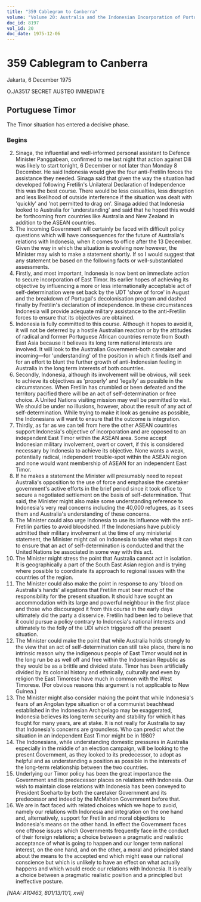 ```yaml
---
title: "359 Cablegram to Canberra"
volume: "Volume 20: Australia and the Indonesian Incorporation of Portuguese Timor, 1974-1976"
doc_id: 8197
vol_id: 20
doc_date: 1975-12-06
---
```


# 359 Cablegram to Canberra

Jakarta, 6 December 1975

O.JA3517 SECRET AUSTEO IMMEDIATE

## Portuguese Timor

The Timor situation has entered a decisive phase.

### Begins

  2. Sinaga, the influential and well-informed personal assistant to Defence Minister Panggabean, confirmed to me last night that action against Dili was likely to start tonight, 6 December or not later than Monday 8 December. He said Indonesia would give the four anti­-Fretilin forces the assistance they needed. Sinaga said that given the way the situation had developed following Fretilin's Unilateral Declaration of Independence this was the best course. There would be less casualties, less disruption and less likelihood of outside interference if the situation was dealt with 'quickly' and 'not permitted to drag on'. Sinaga added that Indonesia looked to Australia for 'understanding' and said that he hoped this would be forthcoming from countries like Australia and New Zealand in addition to the ASEAN countries.
  3. The incoming Government will certainly be faced with difficult policy questions which will have consequences for the future of Australia's relations with Indonesia, when it comes to office after the 13 December. Given the way in which the situation is evolving now however, the Minister may wish to make a statement shortly. If so I would suggest that any statement be based on the following facts or well-substantiated assessments.
  4. Firstly, and most important, Indonesia is now bent on immediate action to secure incorporation of East Timor. Its earlier hopes of achieving its objective by influencing a more or less internationally acceptable act of self-determination were set back by the UDT 'show of force' in August and the breakdown of Portugal's decolonisation program and dashed finally by Fretilin's declaration of independence. In these circumstances Indonesia will provide adequate military assistance to the anti-Fretilin forces to ensure that its objectives are obtained.
  5. Indonesia is fully committed to this course. Although it hopes to avoid it, it will not be deterred by a hostile Australian reaction or by the attitudes of radical and former Portuguese African countries remote from South East Asia because it believes its long term national interests are involved. It will look to the Australian Government-both caretaker and incoming—for 'understanding' of the position in which it finds itself and for an effort to blunt the further growth of anti-Indonesian feeling in Australia in the long term interests of both countries.
  6. Secondly, Indonesia, although its involvement will be obvious, will seek to achieve its objectives as 'properly' and 'legally' as possible in the circumstances. When Fretilin has crumbled or been defeated and the territory pacified there will be an act of self-determination or free choice. A United Nations visiting mission may well be permitted to visit. We should be under no illusions, however, about the result of any act of self-determination. While trying to make it look as genuine as possible, the Indonesians will want to ensure that the outcome is integration.
  7. Thirdly, as far as we can tell from here the other ASEAN countries support Indonesia's objective of incorporation and are opposed to an independent East Timor within the ASEAN area. Some accept Indonesian military involvement, overt or covert, if this is considered necessary by Indonesia to achieve its objective. None wants a weak, potentially radical, independent trouble-spot within the ASEAN region and none would want membership of ASEAN for an independent East Timor.
  8. If he makes a statement the Minister will presumably need to repeat Australia's opposition to the use of force and emphasise the caretaker government's active efforts in the brief period since it took office to secure a negotiated settlement on the basis of self-determination. That said, the Minister might also make some understanding reference to Indonesia's very real concerns including the 40,000 refugees, as it sees them and Australia's understanding of these concerns.
  9. The Minister could also urge Indonesia to use its influence with the anti-Fretilin parties to avoid bloodshed. If the Indonesians have publicly admitted their military involvement at the time of any ministerial statement, the Minister might call on Indonesia to take what steps it can to ensure that an act of self-determination is conducted and that the United Nations be associated in some way with this act.
  10. The Minister might stress the point that Australia cannot act in isolation. It is geographically a part of the South East Asian region and is trying where possible to coordinate its approach to regional issues with the countries of the region.
  11. The Minister could also make the point in response to any 'blood on Australia's hands' allegations that Fretilin must bear much of the responsibility for the present situation. It should have sought an accommodation with its large and powerful neighbour in the first place and those who discouraged it from this course in the early days ultimately did the party a disservice. Fretilin had been led to believe that it could pursue a policy contrary to Indonesia's national interests and ultimately to the folly of the UDI which triggered off the present situation.
  12. The Minister could make the point that while Australia holds strongly to the view that an act of self-determination can still take place, there is no intrinsic reason why the indigenous people of East Timor would not in the long run be as well off and free within the Indonesian Republic as they would be as a brittle and divided state. Timor has been artificially divided by its colonial history and ethnically, culturally and even by religion the East Timorese have much in common with the West Timorese. (For obvious reasons this argument is not applicable to New Guinea.)
  13. The Minister might also consider making the point that while Indonesia's fears of an Angolan type situation or of a communist beachhead established in the Indonesian Archipelago may be exaggerated, Indonesia believes its long term security and stability for which it has fought for many years, are at stake. It is not really for Australia to say that Indonesia's concerns are groundless. Who can predict what the situation in an independent East Timor might be in 1980?
  14. The Indonesians, while understanding domestic pressures in Australia especially in the middle of an election campaign, will be looking to the present Government, as they looked to its predecessor, to adopt as helpful and as understanding a position as possible in the interests of the long-term relationship between the two countries.
  15. Underlying our Timor policy has been the great importance the Government and its predecessor places on relations with Indonesia. Our wish to maintain close relations with Indonesia has been conveyed to President Soeharto by both the caretaker Government and its predecessor and indeed by the McMahon Government before that.
  16. We are in fact faced with related choices which we hope to avoid, namely our relations with Indonesia and integration on the one hand and, alternatively, support for Fretilin and moral objections to Indonesia's means on the other hand. In effect the Government faces one ofthose issues which Governments frequently face in the conduct of their foreign relations; a choice between a pragmatic and realistic acceptance of what is going to happen and our longer term national interest, on the one hand, and on the other, a moral and principled stand about the means to the accepted end which might ease our national conscience but which is unlikely to have an effect on what actually happens and which would erode our relations with Indonesia. It is really a choice between a pragmatic realistic position and a principled but ineffective posture.



_[NAA: A10463, 801/13/11/1, xvii]_
